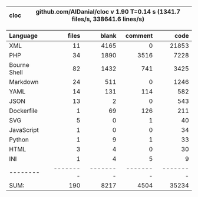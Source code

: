 
cloc|github.com/AlDanial/cloc v 1.90  T=0.14 s (1341.7 files/s, 338641.6 lines/s)
--- | ---

Language|files|blank|comment|code
:-------|-------:|-------:|-------:|-------:
XML|11|4165|0|21853
PHP|34|1890|3516|7228
Bourne Shell|82|1432|741|3425
Markdown|24|511|0|1246
YAML|14|131|114|582
JSON|13|2|0|543
Dockerfile|1|69|126|211
SVG|5|0|1|40
JavaScript|1|0|0|34
Python|1|9|1|33
HTML|3|4|0|30
INI|1|4|5|9
--------|--------|--------|--------|--------
SUM:|190|8217|4504|35234
